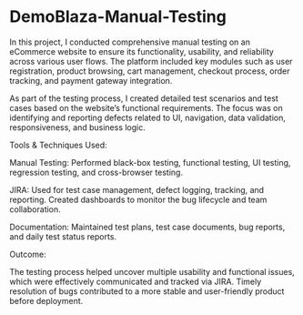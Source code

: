 # DemoBlaza-Manual-Testing
In this project, I conducted comprehensive manual testing on an eCommerce website to ensure its functionality, usability, and reliability across various user flows. The platform included key modules such as user registration, product browsing, cart management, checkout process, order tracking, and payment gateway integration.

As part of the testing process, I created detailed test scenarios and test cases based on the website’s functional requirements. The focus was on identifying and reporting defects related to UI, navigation, data validation, responsiveness, and business logic.

Tools & Techniques Used:

Manual Testing: Performed black-box testing, functional testing, UI testing, regression testing, and cross-browser testing.

JIRA: Used for test case management, defect logging, tracking, and reporting. Created dashboards to monitor the bug lifecycle and team collaboration.

Documentation: Maintained test plans, test case documents, bug reports, and daily test status reports.

Outcome:

The testing process helped uncover multiple usability and functional issues, which were effectively communicated and tracked via JIRA. Timely resolution of bugs contributed to a more stable and user-friendly product before deployment.


